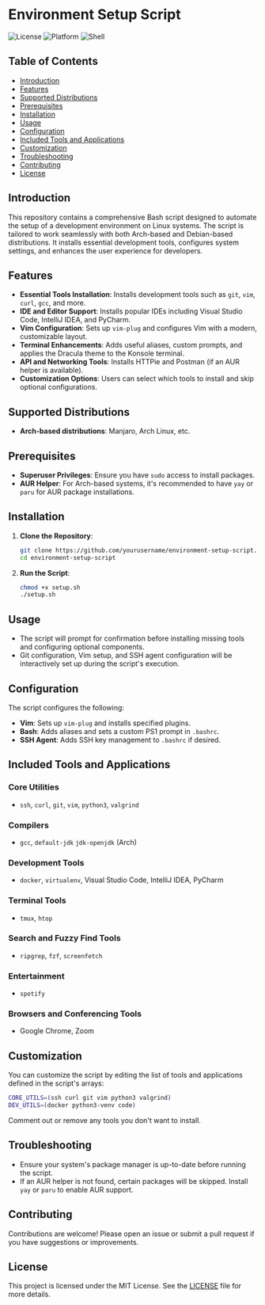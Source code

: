 
# Environment Setup Script

![License](https://img.shields.io/badge/License-MIT-blue.svg)
![Platform](https://img.shields.io/badge/Platform-Linux-blue.svg)
![Shell](https://img.shields.io/badge/Shell-Bash-blue.svg)

## Table of Contents

- [Introduction](#introduction)
- [Features](#features)
- [Supported Distributions](#supported-distributions)
- [Prerequisites](#prerequisites)
- [Installation](#installation)
- [Usage](#usage)
- [Configuration](#configuration)
- [Included Tools and Applications](#included-tools-and-applications)
- [Customization](#customization)
- [Troubleshooting](#troubleshooting)
- [Contributing](#contributing)
- [License](#license)

## Introduction

This repository contains a comprehensive Bash script designed to automate the setup of a development environment on Linux systems. The script is tailored to work seamlessly with both Arch-based and Debian-based distributions. It installs essential development tools, configures system settings, and enhances the user experience for developers.

## Features

- **Essential Tools Installation**: Installs development tools such as `git`, `vim`, `curl`, `gcc`, and more.
- **IDE and Editor Support**: Installs popular IDEs including Visual Studio Code, IntelliJ IDEA, and PyCharm.
- **Vim Configuration**: Sets up `vim-plug` and configures Vim with a modern, customizable layout.
- **Terminal Enhancements**: Adds useful aliases, custom prompts, and applies the Dracula theme to the Konsole terminal.
- **API and Networking Tools**: Installs HTTPie and Postman (if an AUR helper is available).
- **Customization Options**: Users can select which tools to install and skip optional configurations.

## Supported Distributions

- **Arch-based distributions**: Manjaro, Arch Linux, etc.

## Prerequisites

- **Superuser Privileges**: Ensure you have `sudo` access to install packages.
- **AUR Helper**: For Arch-based systems, it's recommended to have `yay` or `paru` for AUR package installations.

## Installation

1. **Clone the Repository**:

    ```bash
    git clone https://github.com/yourusername/environment-setup-script.git
    cd environment-setup-script
    ```

2. **Run the Script**:

    ```bash
    chmod +x setup.sh
    ./setup.sh
    ```

## Usage

- The script will prompt for confirmation before installing missing tools and configuring optional components.
- Git configuration, Vim setup, and SSH agent configuration will be interactively set up during the script's execution.

## Configuration

The script configures the following:

- **Vim**: Sets up `vim-plug` and installs specified plugins.
- **Bash**: Adds aliases and sets a custom PS1 prompt in `.bashrc`.
- **SSH Agent**: Adds SSH key management to `.bashrc` if desired.

## Included Tools and Applications

### Core Utilities
- `ssh`, `curl`, `git`, `vim`, `python3`, `valgrind`

### Compilers
- `gcc`, `default-jdk` `jdk-openjdk` (Arch)

### Development Tools
- `docker`, `virtualenv`, Visual Studio Code, IntelliJ IDEA, PyCharm

### Terminal Tools
- `tmux`, `htop`

### Search and Fuzzy Find Tools
- `ripgrep`, `fzf`, `screenfetch`

### Entertainment
- `spotify`

### Browsers and Conferencing Tools
- Google Chrome, Zoom

## Customization

You can customize the script by editing the list of tools and applications defined in the script's arrays:

```bash
CORE_UTILS=(ssh curl git vim python3 valgrind)
DEV_UTILS=(docker python3-venv code)
```
Comment out or remove any tools you don't want to install.

## Troubleshooting

- Ensure your system's package manager is up-to-date before running the script.
- If an AUR helper is not found, certain packages will be skipped. Install `yay` or `paru` to enable AUR support.

## Contributing

Contributions are welcome! Please open an issue or submit a pull request if you have suggestions or improvements.

## License

This project is licensed under the MIT License. See the [LICENSE](LICENSE) file for more details.
